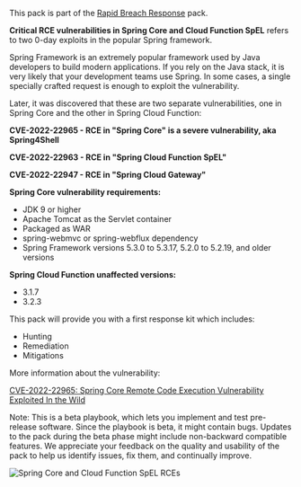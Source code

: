 This pack is part of the [Rapid Breach Response](https://xsoar.pan.dev/marketplace/details/MajorBreachesInvestigationandResponse) pack.

**Critical RCE vulnerabilities in Spring Core and Cloud Function SpEL** refers to two 0-day exploits in the popular Spring framework.

Spring Framework is an extremely popular framework used by Java developers to build modern applications. If you rely on the Java stack, it is very likely that your development teams use Spring. In some cases, a single specially crafted request is enough to exploit the vulnerability.

Later, it was discovered that these are two separate vulnerabilities, one in Spring Core and the other in Spring Cloud Function:

**CVE-2022-22965 - RCE in "Spring Core" is a severe vulnerability, aka Spring4Shell**

**CVE-2022-22963 - RCE in "Spring Cloud Function SpEL"**

**CVE-2022-22947 - RCE in "Spring Cloud Gateway"**


**Spring Core vulnerability requirements:**

* JDK 9 or higher
* Apache Tomcat as the Servlet container
* Packaged as WAR
* spring-webmvc or spring-webflux dependency
* Spring Framework versions 5.3.0 to 5.3.17, 5.2.0 to 5.2.19, and older versions

**Spring Cloud Function unaffected versions:**

* 3.1.7
* 3.2.3

This pack will provide you with a first response kit which includes:
* Hunting
* Remediation
* Mitigations


More information about the vulnerability:

[CVE-2022-22965: Spring Core Remote Code Execution Vulnerability Exploited In the Wild
](https://unit42.paloaltonetworks.com/cve-2022-22965-springshell/)

Note: This is a beta playbook, which lets you implement and test pre-release software. Since the playbook is beta, it might contain bugs. Updates to the pack during the beta phase might include non-backward compatible features. We appreciate your feedback on the quality and usability of the pack to help us identify issues, fix them, and continually improve.

![Spring Core and Cloud Function SpEL RCEs](https://raw.githubusercontent.com/cvescan/cvescan/c5ddedbb5f91f37cb99274d08dbffce405e0b4db/Packs/SpringRCEs/doc_files/Spring_Core_and_Cloud_Function_SpEL_RCEs.png)